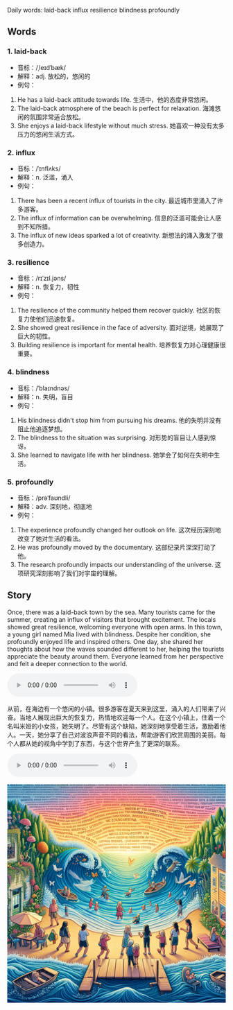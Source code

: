 Daily words: laid-back influx resilience blindness profoundly

## Words
### 1. laid-back
- 音标：/ˌleɪdˈbæk/ <span style="cursor: pointer;" onclick="document.getElementById('audio-player-1').play()"><i class="fas fa-volume-up"></i></span>
<audio id="audio-player-1" src="audios/words/laid-back.mp3" style="display:none;"></audio>
- 解释：adj. 放松的，悠闲的
- 例句：
1. He has a laid-back attitude towards life. 生活中，他的态度非常悠闲。
2. The laid-back atmosphere of the beach is perfect for relaxation. 海滩悠闲的氛围非常适合放松。
3. She enjoys a laid-back lifestyle without much stress. 她喜欢一种没有太多压力的悠闲生活方式。

### 2. influx
- 音标：/ˈɪnflʌks/ <span style="cursor: pointer;" onclick="document.getElementById('audio-player-2').play()"><i class="fas fa-volume-up"></i></span>
<audio id="audio-player-2" src="audios/words/influx.mp3" style="display:none;"></audio>
- 解释：n. 泛滥，涌入
- 例句：
1. There has been a recent influx of tourists in the city. 最近城市里涌入了许多游客。
2. The influx of information can be overwhelming. 信息的泛滥可能会让人感到不知所措。
3. The influx of new ideas sparked a lot of creativity. 新想法的涌入激发了很多创造力。

### 3. resilience
- 音标：/rɪˈzɪl.jəns/ <span style="cursor: pointer;" onclick="document.getElementById('audio-player-3').play()"><i class="fas fa-volume-up"></i></span>
<audio id="audio-player-3" src="audios/words/resilience.mp3" style="display:none;"></audio>
- 解释：n. 恢复力，韧性
- 例句：
1. The resilience of the community helped them recover quickly. 社区的恢复力使他们迅速恢复。
2. She showed great resilience in the face of adversity. 面对逆境，她展现了巨大的韧性。
3. Building resilience is important for mental health. 培养恢复力对心理健康很重要。

### 4. blindness
- 音标：/ˈblaɪndnəs/ <span style="cursor: pointer;" onclick="document.getElementById('audio-player-4').play()"><i class="fas fa-volume-up"></i></span>
<audio id="audio-player-4" src="audios/words/blindness.mp3" style="display:none;"></audio>
- 解释：n. 失明，盲目
- 例句：
1. His blindness didn't stop him from pursuing his dreams. 他的失明并没有阻止他追逐梦想。
2. The blindness to the situation was surprising. 对形势的盲目让人感到惊讶。
3. She learned to navigate life with her blindness. 她学会了如何在失明中生活。

### 5. profoundly
- 音标：/prəˈfaʊndli/ <span style="cursor: pointer;" onclick="document.getElementById('audio-player-5').play()"><i class="fas fa-volume-up"></i></span>
<audio id="audio-player-5" src="audios/words/profoundly.mp3" style="display:none;"></audio>
- 解释：adv. 深刻地，彻底地
- 例句：
1. The experience profoundly changed her outlook on life. 这次经历深刻地改变了她对生活的看法。
2. He was profoundly moved by the documentary. 这部纪录片深深打动了他。
3. The research profoundly impacts our understanding of the universe. 这项研究深刻影响了我们对宇宙的理解。

## Story
Once, there was a laid-back town by the sea. Many tourists came for the summer, creating an influx of visitors that brought excitement. The locals showed great resilience, welcoming everyone with open arms. In this town, a young girl named Mia lived with blindness. Despite her condition, she profoundly enjoyed life and inspired others. One day, she shared her thoughts about how the waves sounded different to her, helping the tourists appreciate the beauty around them. Everyone learned from her perspective and felt a deeper connection to the world.

<audio controls>
  <source src="./audios/story/2024-11-02-english.mp3" type="audio/mpeg">
  你的浏览器不支持音频元素。
</audio>
  

从前，在海边有一个悠闲的小镇。很多游客在夏天来到这里，涌入的人们带来了兴奋。当地人展现出巨大的恢复力，热情地欢迎每一个人。在这个小镇上，住着一个名叫米娅的小女孩，她失明了。尽管有这个缺陷，她深刻地享受着生活，激励着他人。一天，她分享了自己对波浪声音不同的看法，帮助游客们欣赏周围的美丽。每个人都从她的视角中学到了东西，与这个世界产生了更深的联系。

<audio controls>
  <source src="./audios/story/2024-11-02-chinese.mp3" type="audio/mpeg">
  你的浏览器不支持音频元素。
</audio>
  

![story](./images/2024-11-02.png)

